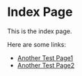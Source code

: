 # Index Page

This is the index page.

Here are some links:

- [Another Test Page1](/test)
- [Another Test Page2](/test)